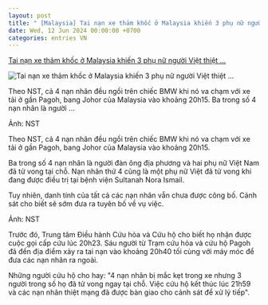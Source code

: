 ```yaml
---
layout: post
title: " [Malaysia] Tai nạn xe thảm khốc ở Malaysia khiến 3 phụ nữ người Việt thiệt ..."
date: Wed, 12 Jun 2024 00:00:00 +0700
categories: entries VN
---
```

[Tai nạn xe thảm khốc ở Malaysia khiến 3 phụ nữ người Việt thiệt ...](https://vietnamnet.vn/tai-nan-xe-tham-khoc-o-malaysia-khien-3-phu-nu-nguoi-viet-thiet-mang-2290742.html)

![Tai nạn xe thảm khốc ở Malaysia khiến 3 phụ nữ người Việt thiệt ...](https://static-images.vnncdn.net/vps_images_publish/000001/000003/2024/6/12/tai-nan-xe-tham-khoc-o-malaysia-khien-3-phu-nu-nguoi-viet-thiet-mang-762.jpg?width=0&s=th9x3xOJHknOaEb7prL8jw)

Theo NST, cả 4 nạn nhân đều ngồi trên chiếc BMW khi nó va chạm với xe tải ở gần Pagoh, bang Johor của Malaysia vào khoảng 20h15. Ba trong số 4 nạn nhân là người ...

Ảnh: NST

Theo NST, cả 4 nạn nhân đều ngồi trên chiếc BMW khi nó va chạm với xe tải ở gần Pagoh, bang Johor của Malaysia vào khoảng 20h15.

Ba trong số 4 nạn nhân là người đàn ông địa phương và hai phụ nữ Việt Nam đã tử vong tại chỗ. Nạn nhân thứ 4 cũng là một phụ nữ Việt đã tử vong khi đang được điều trị tại bệnh viện Sultanah Nora Ismail.

Tuy nhiên, danh tính của tất cả các nạn nhân vẫn chưa được công bố. Cảnh sát cho biết sẽ sớm đưa ra tuyên bố về vụ việc.

Ảnh: NST

Trước đó, Trung tâm Điều hành Cứu hỏa và Cứu hộ cho biết họ nhận được cuộc gọi cấp cứu lúc 20h23. Sáu người từ Trạm cứu hỏa và cứu hộ Pagoh đã đến địa điểm xảy ra tai nạn vào khoảng 20h40 tối cùng với máy móc để đưa các nạn nhân ra ngoài.

Những người cứu hộ cho hay: "4 nạn nhân bị mắc kẹt trong xe nhưng 3 người trong số họ đã tử vong ngay tại chỗ. Việc cứu hộ kết thúc lúc 21h59 và các nạn nhân thiệt mạng đã được bàn giao cho cảnh sát để xử lý tiếp".

